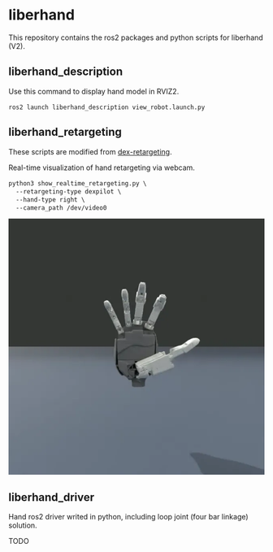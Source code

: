 # liberhand
This repository contains the ros2 packages and python scripts for liberhand (V2).


## liberhand_description

Use this command to display hand model in RVIZ2.

```
ros2 launch liberhand_description view_robot.launch.py
```

## liberhand_retargeting

These scripts are modified from [dex-retargeting](https://github.com/dexsuite/dex-retargeting).

Real-time visualization of hand retargeting via webcam.

```
python3 show_realtime_retargeting.py \
  --retargeting-type dexpilot \
  --hand-type right \
  --camera_path /dev/video0
```

![retargeting](assets/retargeting.webp)

## liberhand_driver

Hand ros2 driver writed in python, including loop joint (four bar linkage) solution.

TODO